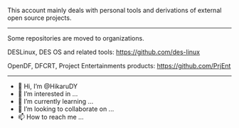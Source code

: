 This account mainly deals with personal tools and derivations of external open source projects.

----

Some repositories are moved to organizations.

DESLinux, DES OS and related tools:
https://github.com/des-linux

OpenDF, DFCRT, Project Entertainments products:
https://github.com/PrjEnt

----

- 👋 Hi, I’m @HikaruDY
- 👀 I’m interested in ...
- 🌱 I’m currently learning ...
- 💞️ I’m looking to collaborate on ...
- 📫 How to reach me ...

<!---
HikaruDY/HikaruDY is a ✨ special ✨ repository because its `README.md` (this file) appears on your GitHub profile.
You can click the Preview link to take a look at your changes.
--->
